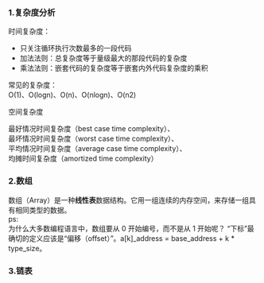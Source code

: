 ### 1.复杂度分析
时间复杂度：  
- 只关注循环执行次数最多的一段代码
- 加法法则：总复杂度等于量级最大的那段代码的复杂度
- 乘法法则：嵌套代码的复杂度等于嵌套内外代码复杂度的乘积

常见的复杂度：  
O(1)、O(logn)、O(n)、O(nlogn)、O(n2)  

空间复杂度  

最好情况时间复杂度（best case time complexity）、  
最坏情况时间复杂度（worst case time complexity）、  
平均情况时间复杂度（average case time complexity）、  
均摊时间复杂度（amortized time complexity）

### 2.数组
数组（Array）是一种**线性表**数据结构。它用一组连续的内存空间，来存储一组具有相同类型的数据。  
ps:  
为什么大多数编程语言中，数组要从 0 开始编号，而不是从 1 开始呢？
“下标”最确切的定义应该是“偏移（offset）”。a[k]_address = base_address + k * type_size。

### 3.链表

